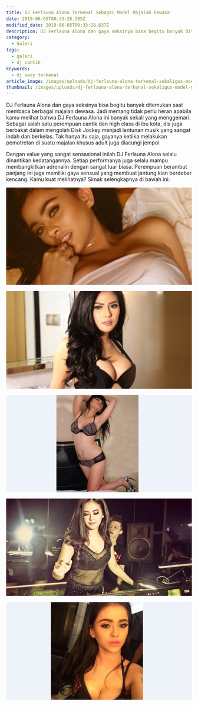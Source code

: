 ```yaml
---
title: DJ Ferlauna Alona Terkenal Sebagai Model Majalah Dewasa
date: 2019-06-05T00:33:28.585Z
modified_date: 2019-06-05T00:33:28.637Z
description: DJ Ferlauna Alona dan gaya seksinya bisa begitu banyak ditemukan saat membacaberbagai majalan dewasa.
category:
  - Galeri
tags:
  - galeri
  - dj cantik
keywords:
  - dj sexy terkenal
article_image: /images/uploads/dj-ferlauna-alona-terkenal-sekaligus-model-majalan-dewasa-4.jpg
thumbnail: /images/uploads/dj-ferlauna-alona-terkenal-sekaligus-model-majalan-dewasa-4-007.jpg
---
```

DJ Ferlauna Alona dan gaya seksinya bisa begitu banyak ditemukan saat membaca berbagai majalan dewasa. Jadi memang tidak perlu heran apabila kamu melihat bahwa DJ Ferlauna Alona ini banyak sekali yang menggemari. Sebagai salah satu perempuan cantik dan high class di ibu kota, dia juga berbakat dalam mengolah Disk Jockey menjadi lantunan musik yang sangat indah dan berkelas. Tak hanya itu saja, gayanya ketiika melakukan pemotretan di suatu majalan khusus adult juga diacungi jempol.

Dengan value yang sangat sensasional inilah DJ Ferlauna Alona selalu dinantikan kedatangannya. Setiap performanya juga selalu mampu membangkitkan adrenalin dengan sangat luar biasa. Perempuan berambut panjang ini juga memiliki gaya sensual yang membuat jantung kian berdebar kencang. Kamu kuat melihatnya? Simak selengkapnya di bawah ini:

![DJ Ferlauna Alona Terkenal Sekaligus Model Majalan Dewasa](/images/uploads/dj-ferlauna-alona-terkenal-sekaligus-model-majalan-dewasa-5.jpg)

![DJ Ferlauna Alona Terkenal Sekaligus Model Majalan Dewasa](/images/uploads/dj-ferlauna-alona-terkenal-sekaligus-model-majalan-dewasa-4.jpg)

![DJ Ferlauna Alona Terkenal Sekaligus Model Majalan Dewasa](/images/uploads/dj-ferlauna-alona-terkenal-sekaligus-model-majalan-dewasa-3.jpg)

![DJ Ferlauna Alona Terkenal Sekaligus Model Majalan Dewasa](/images/uploads/dj-ferlauna-alona-terkenal-sekaligus-model-majalan-dewasa-1.jpg)

![DJ Ferlauna Alona Terkenal Sekaligus Model Majalan Dewasa](/images/uploads/dj-ferlauna-alona-terkenal-sekaligus-model-majalan-dewasa-2.jpg)

